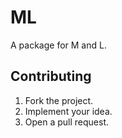 # ML

A package for M and L.

## Contributing

1. Fork the project.
2. Implement your idea.
3. Open a pull request.
